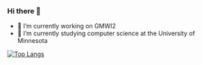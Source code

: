 ### Hi there 👋

- 🔭 I’m currently working on GMWI2
- 🌱 I’m currently studying computer science at the University of Minnesota

[![Top Langs](https://github-readme-stats.vercel.app/api/top-langs/?username=danielchang2002)](https://github.com/anuraghazra/github-readme-stats)
